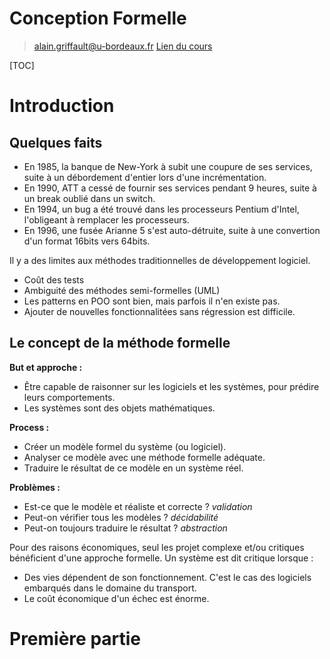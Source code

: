 # Conception Formelle

> alain.griffault@u-bordeaux.fr
> [Lien du cours](http://dept-info.labri.fr/~griffaul/Enseignement/CF_M1/)

[TOC]

# Introduction
## Quelques faits

* En 1985, la banque de New-York à subit une coupure de ses services, suite à un débordement d'entier lors d'une incrémentation.
* En 1990, ATT a cessé de fournir ses services pendant 9 heures, suite à un break oublié dans un switch.
* En 1994, un bug a été trouvé dans les processeurs Pentium d'Intel, l'obligeant à remplacer les processeurs.
* En 1996, une fusée Arianne 5 s'est auto-détruite, suite à une convertion d'un format 16bits vers 64bits.

Il y a des limites aux méthodes traditionnelles de développement logiciel.
* Coût des tests
* Ambiguité des méthodes semi-formelles (UML)
* Les patterns en POO sont bien, mais parfois il n'en existe pas.
* Ajouter de nouvelles fonctionnalitées sans régression est difficile.

## Le concept de la méthode formelle

**But et approche :**
* Être capable de raisonner sur les logiciels et les systèmes, pour prédire leurs comportements.
* Les systèmes sont des objets mathématiques.

**Process :**
* Créer un modèle formel du système (ou logiciel).
* Analyser ce modèle avec une méthode formelle adéquate.
* Traduire le résultat de ce modèle en un système réel.

**Problèmes :**
* Est-ce que le modèle et réaliste et correcte ? *validation*
* Peut-on vérifier tous les modèles ? *décidabilité*
* Peut-on toujours traduire le résultat ? *abstraction*


Pour des raisons économiques, seul les projet complexe et/ou critiques bénéficient d'une approche formelle.
Un système est dit critique lorsque :
* Des vies dépendent de son fonctionnement. C'est le cas des logiciels embarqués dans le domaine du transport.
* Le coût économique d'un échec est énorme.





# Première partie

